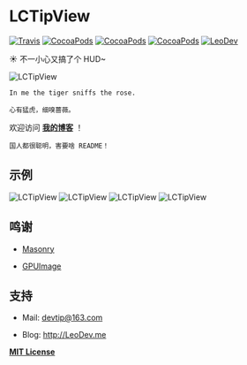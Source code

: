 # LCTipView

[![Travis](https://img.shields.io/travis/iTofu/LCTipView.svg?style=flat)](https://travis-ci.org/iTofu/LCTipView)
[![CocoaPods](https://img.shields.io/cocoapods/v/LCTipView.svg)](http://cocoadocs.org/docsets/LCTipView)
[![CocoaPods](https://img.shields.io/cocoapods/l/LCTipView.svg)](https://raw.githubusercontent.com/iTofu/LCTipView/master/LICENSE)
[![CocoaPods](https://img.shields.io/cocoapods/p/LCTipView.svg)](http://cocoadocs.org/docsets/LCTipView)
[![LeoDev](https://img.shields.io/badge/blog-LeoDev.me-brightgreen.svg)](http://leodev.me)

☀️ 不一小心又搞了个 HUD~

![LCTipView](https://raw.githubusercontent.com/iTofu/LCTipView/master/LCTipViewDemo.gif)

````
In me the tiger sniffs the rose.

心有猛虎，细嗅蔷薇。
````

欢迎访问 **[我的博客](http://LeoDev.me)** ！

````
国人都很聪明，害要啥 README！
````


## 示例

![LCTipView](https://raw.githubusercontent.com/iTofu/LCTipView/master/LCTipViewDemo01.png)
![LCTipView](https://raw.githubusercontent.com/iTofu/LCTipView/master/LCTipViewDemo02.png)
![LCTipView](https://raw.githubusercontent.com/iTofu/LCTipView/master/LCTipViewDemo03.png)
![LCTipView](https://raw.githubusercontent.com/iTofu/LCTipView/master/LCTipViewDemo04.png)


## 鸣谢

* [Masonry](https://github.com/SnapKit/Masonry)

* [GPUImage](https://github.com/BradLarson/GPUImage)


## 支持

* Mail: devtip@163.com

* Blog: http://LeoDev.me

**[MIT License](http://opensource.org/licenses/MIT)**
